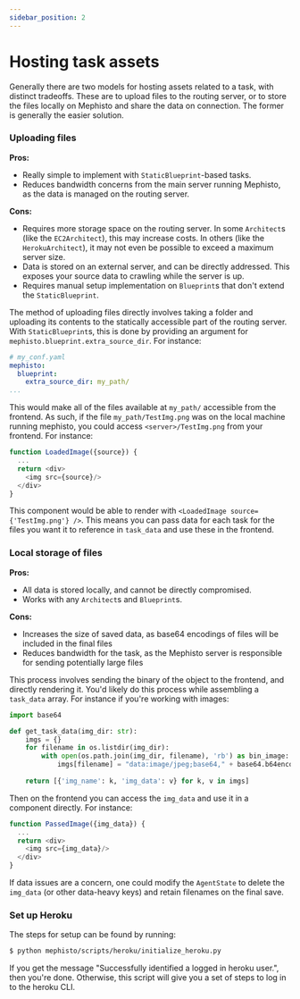 ```yaml
---
sidebar_position: 2
---
```


# Hosting task assets

Generally there are two models for hosting assets related to a task, with distinct tradeoffs. These are to upload files to the routing server, or to store the files locally on Mephisto and share the data on connection. The former is generally the easier solution.


### Uploading files

**Pros:**
- Really simple to implement with `StaticBlueprint`-based tasks.
- Reduces bandwidth concerns from the main server running Mephisto, as the data is managed on the routing server.

**Cons:**
- Requires more storage space on the routing server. In some `Architect`s (like the `EC2Architect`), this may increase costs. In others (like the `HerokuArchitect`), it may not even be possible to exceed a maximum server size.
- Data is stored on an external server, and can be directly addressed. This exposes your source data to crawling while the server is up.
- Requires manual setup implementation on `Blueprint`s that don't extend the `StaticBlueprint`.

The method of uploading files directly involves taking a folder and uploading its contents to the statically accessible part of the routing server. With `StaticBlueprint`s, this is done by providing an argument for `mephisto.blueprint.extra_source_dir`. For instance:

```yaml
# my_conf.yaml
mephisto:
  blueprint:
    extra_source_dir: my_path/
...
```

This would make all of the files available at `my_path/` accessible from the frontend. As such, if the file `my_path/TestImg.png` was on the local machine running mephisto, you could access `<server>/TestImg.png` from your frontend. For instance:
```js
function LoadedImage({source}) {
  ...
  return <div>
    <img src={source}/>
  </div>
}
```
This component would be able to render with `<LoadedImage source={'TestImg.png'} />`. This means you can pass data for each task for the files you want it to reference in `task_data` and use these in the frontend.

### Local storage of files

**Pros:**
- All data is stored locally, and cannot be directly compromised. 
- Works with any `Architect`s and `Blueprint`s.

**Cons:**
- Increases the size of saved data, as base64 encodings of files will be included in the final files
- Reduces bandwidth for the task, as the Mephisto server is responsible for sending potentially large files

This process involves sending the binary of the object to the frontend, and directly rendering it. You'd likely do this process while assembling a `task_data` array. For instance if you're working with images:
```python
import base64

def get_task_data(img_dir: str):
    imgs = {}
    for filename in os.listdir(img_dir):
        with open(os.path.join(img_dir, filename), 'rb') as bin_image:
            imgs[filename] = "data:image/jpeg;base64," + base64.b64encode(bin_image.read())
    
    return [{'img_name': k, 'img_data': v} for k, v in imgs]
```

Then on the frontend you can access the `img_data` and use it in a component directly. For instance:

```js
function PassedImage({img_data}) {
  ...
  return <div>
    <img src={img_data}/>
  </div>
}
```

If data issues are a concern, one could modify the `AgentState` to delete the `img_data` (or other data-heavy keys) and retain filenames on the final save.

### Set up Heroku

The steps for setup can be found by running:
```bash
$ python mephisto/scripts/heroku/initialize_heroku.py
```

If you get the message "Successfully identified a logged in heroku user.", then you're done. Otherwise, this script will give you a set of steps to log in to the heroku CLI.
